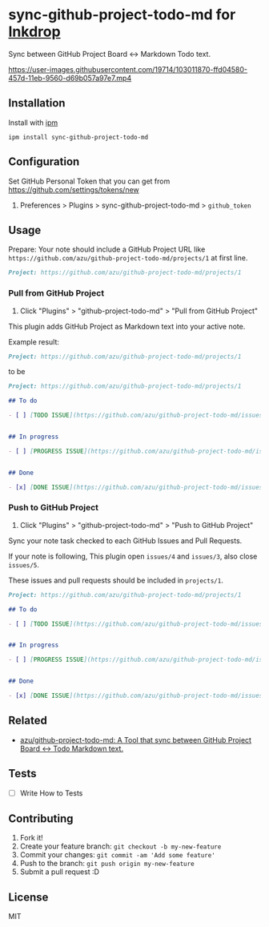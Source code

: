 # sync-github-project-todo-md for [Inkdrop](https://www.inkdrop.app/)

Sync between GitHub Project Board <-> Markdown Todo text.

https://user-images.githubusercontent.com/19714/103011870-ffd04580-457d-11eb-9560-d69b057a97e7.mp4

## Installation

Install with [ipm](https://docs.inkdrop.app/manual/extend-inkdrop-with-plugins/)

    ipm install sync-github-project-todo-md

## Configuration

Set GitHub Personal Token that you can get from <https://github.com/settings/tokens/new>

1. Preferences > Plugins > sync-github-project-todo-md > `github_token`

## Usage

Prepare: Your note should include a GitHub Project URL like `https://github.com/azu/github-project-todo-md/projects/1` at first line.

```markdown
Project: https://github.com/azu/github-project-todo-md/projects/1
```

### Pull from GitHub Project

1. Click "Plugins" > "github-project-todo-md" > "Pull from GitHub Project"

This plugin adds GitHub Project as Markdown text into your active note.

Example result:

```markdown
Project: https://github.com/azu/github-project-todo-md/projects/1
```

to be

```markdown
Project: https://github.com/azu/github-project-todo-md/projects/1

## To do

- [ ] [TODO ISSUE](https://github.com/azu/github-project-todo-md/issues/4)


## In progress

- [ ] [PROGRESS ISSUE](https://github.com/azu/github-project-todo-md/issues/3)


## Done

- [x] [DONE ISSUE](https://github.com/azu/github-project-todo-md/issues/5)
```

### Push to GitHub Project

1. Click "Plugins" > "github-project-todo-md" > "Push to GitHub Project"

Sync your note task checked to each GitHub Issues and Pull Requests.

If your note is following, This plugin open `issues/4` and `issues/3`, also close `issues/5`.

These issues and pull requests should be included in `projects/1`.

```markdown
Project: https://github.com/azu/github-project-todo-md/projects/1

## To do

- [ ] [TODO ISSUE](https://github.com/azu/github-project-todo-md/issues/4)


## In progress

- [ ] [PROGRESS ISSUE](https://github.com/azu/github-project-todo-md/issues/3)


## Done

- [x] [DONE ISSUE](https://github.com/azu/github-project-todo-md/issues/5)
```

## Related

- [azu/github-project-todo-md: A Tool that sync between GitHub Project Board <-> Todo Markdown text.](https://github.com/azu/github-project-todo-md)

## Tests

- [ ] Write How to Tests

## Contributing

1. Fork it!
2. Create your feature branch: `git checkout -b my-new-feature`
3. Commit your changes: `git commit -am 'Add some feature'`
4. Push to the branch: `git push origin my-new-feature`
5. Submit a pull request :D

## License

MIT
